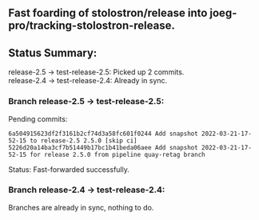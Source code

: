 ## Fast foarding of stolostron/release into joeg-pro/tracking-stolostron-release.

## Status Summary:

release-2.5 -> test-release-2.5: Picked up 2 commits.  
release-2.4 -> test-release-2.4: Already in sync.  

### Branch release-2.5 -> test-release-2.5:

Pending commits:

```
6a504915623df2f3161b2cf74d3a58fc601f0244 Add snapshot 2022-03-21-17-52-15 to release-2.5 2.5.0 [skip ci]
5226d20a14ba3cf7b51449b17bc1b41beda06aee Add snapshot 2022-03-21-17-52-15 for release 2.5.0 from pipeline quay-retag branch
```

Status: Fast-forwarded successfully.

### Branch release-2.4 -> test-release-2.4:

Branches are already in sync, nothing to do.
